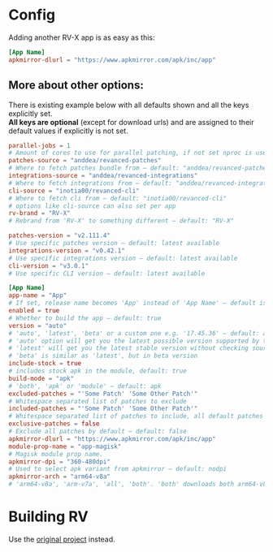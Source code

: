 # Config

Adding another RV-X app is as easy as this:
```toml
[App Name]
apkmirror-dlurl = "https://www.apkmirror.com/apk/inc/app"
```

## More about other options:

There is existing example below with all defaults shown and all the keys explicitly set.  
**All keys are optional** (except for download urls) and are assigned to their default values if explicitly is not set.  

```toml
parallel-jobs = 1
# Amount of cores to use for parallel patching, if not set nproc is used
patches-source = "anddea/revanced-patches"
# Where to fetch patches bundle from ― default: "anddea/revanced-patches"
integrations-source = "anddea/revanced-integrations"
# Where to fetch integrations from ― default: "anddea/revanced-integrations"
cli-source = "inotia00/revanced-cli"
# Where to fetch cli from ― default: "inotia00/revanced-cli"
# options like cli-source can also set per app
rv-brand = "RV-X"
# Rebrand from 'RV-X' to something different ― default: "RV-X"

patches-version = "v2.111.4"
# Use specific patches version ― default: latest available
integrations-version = "v0.42.1"
# Use specific integrations version ― default: latest available
cli-version = "v3.0.1"
# Use specific CLI version ― default: latest available

[App Name]
app-name = "App"
# If set, release name becomes 'App' instead of 'App Name' ― default is same as table name, which is 'App Name'
enabled = true
# Whether to build the app ― default: true
version = "auto"
# 'auto', 'latest', 'beta' or a custom one e.g. '17.45.36' ― default: auto
# 'auto' option will get you the latest possible version supported by the sources
# 'latest' will get you the latest stable version without checking sources support
# 'beta' is similar as 'latest', but in beta version
include-stock = true
# includes stock apk in the module, default: true
build-mode = "apk"
# 'both', 'apk' or 'module' ― default: apk
excluded-patches = "'Some Patch' 'Some Other Patch'"
# Whitespace separated list of patches to exclude
included-patches = "'Some Patch' 'Some Other Patch'"
# Whitespace separated list of patches to include, all default patches are included by default
exclusive-patches = false
# Exclude all patches by default ― default: false
apkmirror-dlurl = "https://www.apkmirror.com/apk/inc/app"
module-prop-name = "app-magisk"
# Magisk module prop name.
apkmirror-dpi = "360-480dpi"
# Used to select apk variant from apkmirror ― default: nodpi
apkmirror-arch = "arm64-v8a"
# 'arm64-v8a', 'arm-v7a', 'all', 'both'. 'both' downloads both arm64-v8a and arm-v7a ― default: all
```

# Building RV
Use the [original project](https://github.com/AbakNacchan/RV) instead.
